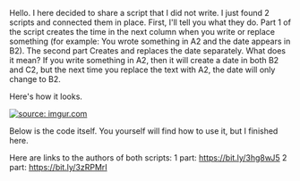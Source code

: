 Hello. I here decided to share a script that I did not write. I just found 2 scripts and connected them in place. 
First, I'll tell you what they do. Part 1 of the script creates the time in the next column when you write or replace something 
(for example: You wrote something in A2 and the date appears in B2).
The second part Creates and replaces the date separately.
What does it mean?
If you write something in A2, then it will create a date in both B2 and C2, but the next time you replace the text with A2, the date will only change to B2.


Here's how it looks.

<a href="https://imgur.com/lJMRhxE"><img src="https://i.imgur.com/lJMRhxE.gif" title="source: imgur.com" /></a>


Below is the code itself. You yourself will find how to use it, but I finished here.


Here are links to the authors of both scripts:
1 part: https://bit.ly/3hg8wJ5
2 part: https://bit.ly/3zRPMrI
